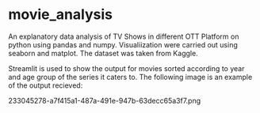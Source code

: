# movie_analysis

An explanatory data analysis of TV Shows in different OTT Platform on python using pandas and numpy. Visualiization were carried out using seaborn and matplot. The dataset was taken from Kaggle.

Streamlit is used to show the output for movies sorted according to year and age group of the series it caters to. The following image is an example of the output recieved:

233045278-a7f415a1-487a-491e-947b-63decc65a3f7.png
